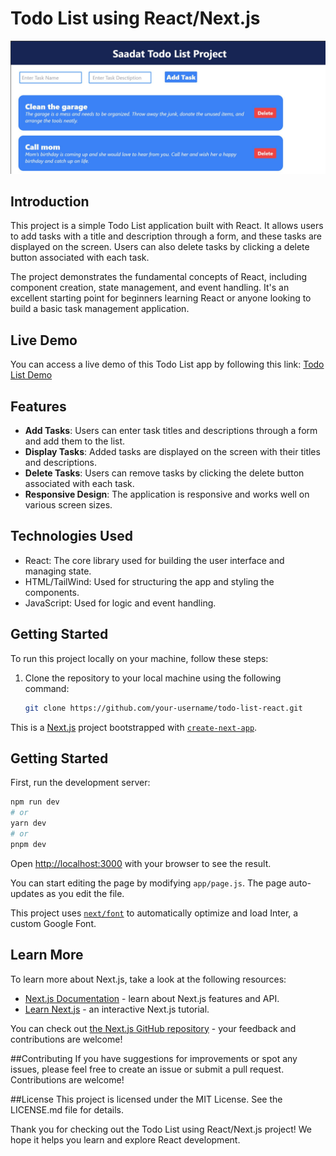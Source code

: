# Todo List using React/Next.js

![Todo List Demo](/thumnail.JPG)

## Introduction

This project is a simple Todo List application built with React. It allows users to add tasks with a title and description through a form, and these tasks are displayed on the screen. Users can also delete tasks by clicking a delete button associated with each task.

The project demonstrates the fundamental concepts of React, including component creation, state management, and event handling. It's an excellent starting point for beginners learning React or anyone looking to build a basic task management application.

## Live Demo

You can access a live demo of this Todo List app by following this link: [Todo List Demo]([https://example.com](https://saadattodolist.netlify.app/))

## Features

- **Add Tasks**: Users can enter task titles and descriptions through a form and add them to the list.
- **Display Tasks**: Added tasks are displayed on the screen with their titles and descriptions.
- **Delete Tasks**: Users can remove tasks by clicking the delete button associated with each task.
- **Responsive Design**: The application is responsive and works well on various screen sizes.

## Technologies Used

- React: The core library used for building the user interface and managing state.
- HTML/TailWind: Used for structuring the app and styling the components.
- JavaScript: Used for logic and event handling.

## Getting Started

To run this project locally on your machine, follow these steps:

1. Clone the repository to your local machine using the following command:
   ```bash
   git clone https://github.com/your-username/todo-list-react.git


This is a [Next.js](https://nextjs.org/) project bootstrapped with [`create-next-app`](https://github.com/vercel/next.js/tree/canary/packages/create-next-app).

## Getting Started

First, run the development server:

```bash
npm run dev
# or
yarn dev
# or
pnpm dev
```

Open [http://localhost:3000](http://localhost:3000) with your browser to see the result.

You can start editing the page by modifying `app/page.js`. The page auto-updates as you edit the file.

This project uses [`next/font`](https://nextjs.org/docs/basic-features/font-optimization) to automatically optimize and load Inter, a custom Google Font.

## Learn More

To learn more about Next.js, take a look at the following resources:

- [Next.js Documentation](https://nextjs.org/docs) - learn about Next.js features and API.
- [Learn Next.js](https://nextjs.org/learn) - an interactive Next.js tutorial.

You can check out [the Next.js GitHub repository](https://github.com/vercel/next.js/) - your feedback and contributions are welcome!  

##Contributing
If you have suggestions for improvements or spot any issues, please feel free to create an issue or submit a pull request. Contributions are welcome!

##License
This project is licensed under the MIT License. See the LICENSE.md file for details.

Thank you for checking out the Todo List using React/Next.js project! We hope it helps you learn and explore React development.
